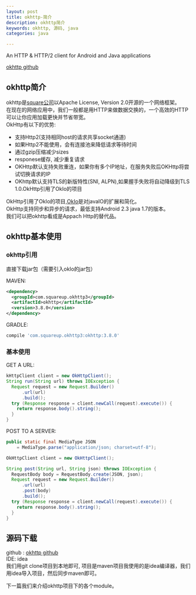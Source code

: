 ```yaml
---
layout: post
title: okhttp-简介
description: okhttp简介
keywords: okhttp, 源码, java
categories: java

---
```

An HTTP & HTTP/2 client for Android and Java applications

[okhttp github](https://github.com/square/okhttp)

## okhttp简介
okhttp是[square公司](https://zh.wikipedia.org/wiki/Square%E5%85%AC%E5%8F%B8)以Apache License, Version 2.0开源的一个网络框架。  
在现在的网络应用中，我们一般都是用HTTP来做数据交换的，一个高效的HTTP可以让你应用加载更快并节省带宽。  
OkHttp有以下的优势:  
* 支持Http2(支持相同host的请求共享socket通道)  
* 如果Http2不能使用，会有连接池来降低请求等待时间  
* 通过gzip压缩减少sizes  
* responese缓存, 减少重复请求 
* OKHttp默认支持失败重连，如果你有多个IP地址，在服务失败后OKHttp将尝试切换请求的IP  
* OKhttp默认支持TLS的新版特性(SNI, ALPN),如果握手失败将自动降级到TLS 1.0.OkHttp引用了OkIo的项目  

OkHttp引用了OkIo的项目,[OkIo](https://github.com/square/okio)是对javaIO的扩展和简化。    
OkHttp支持同步和异步的请求，最低支持Android 2.3  java 1.7的版本。  
我们可以把okhttp看成是Appach Http的替代品。
## okhttp基本使用
### okhttp引用
直接下载jar包（需要引入okIo的jar包）  

MAVEN:  

```xml
<dependency>
  <groupId>com.squareup.okhttp3</groupId>
  <artifactId>okhttp</artifactId>
  <version>3.8.0</version>
</dependency>
```

GRADLE:  
```gradle
compile 'com.squareup.okhttp3:okhttp:3.8.0'
```

### 基本使用
GET A URL:  

```java
kHttpClient client = new OkHttpClient(); 
String run(String url) throws IOException {
  Request request = new Request.Builder()
      .url(url)
      .build();
  try (Response response = client.newCall(request).execute()) {
    return response.body().string();
  }
}
```

POST TO A SERVER:  

```java
public static final MediaType JSON
    = MediaType.parse("application/json; charset=utf-8");

OkHttpClient client = new OkHttpClient();

String post(String url, String json) throws IOException {
  RequestBody body = RequestBody.create(JSON, json);
  Request request = new Request.Builder()
      .url(url)
      .post(body)
      .build();
  try (Response response = client.newCall(request).execute()) {
    return response.body().string();
  }
}
```

## 源码下载
github : [okhttp github](https://github.com/square/okhttp)   
IDE: idea   
我们用git clone项目到本地即可, 项目是maven项目我使用的是idea编译器，我们用idea导入项目，然后同步maven即可。  

下一篇我们来介绍okhttp项目下的各个module。  

